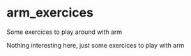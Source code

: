 # arm_exercices
Some exercices to play around with arm

Nothing interesting here, just some exercices to play with arm
